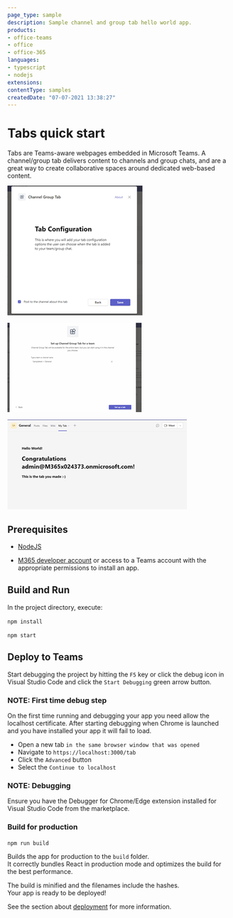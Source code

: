 ```yaml
---
page_type: sample
description: Sample channel and group tab hello world app.
products:
- office-teams
- office
- office-365
languages:
- typescript
- nodejs
extensions:
contentType: samples
createdDate: "07-07-2021 13:38:27"
---
```


# Tabs quick start

Tabs are Teams-aware webpages embedded in Microsoft Teams. A channel/group tab delivers content to channels and group chats, and are a great way to create collaborative spaces around dedicated web-based content.

![tabconfigure](Images/tabconfigure.png)

![setuptab](Images/setuptab.png)

![Helloworld](Images/Helloworld.png)

## Prerequisites
-  [NodeJS](https://nodejs.org/en/)

-  [M365 developer account](https://docs.microsoft.com/en-us/microsoftteams/platform/concepts/build-and-test/prepare-your-o365-tenant) or access to a Teams account with the appropriate permissions to install an app.

## Build and Run

In the project directory, execute:

`npm install`

`npm start`

## Deploy to Teams
Start debugging the project by hitting the `F5` key or click the debug icon in Visual Studio Code and click the `Start Debugging` green arrow button.

### NOTE: First time debug step
On the first time running and debugging your app you need allow the localhost certificate.  After starting debugging when Chrome is launched and you have installed your app it will fail to load.

- Open a new tab `in the same browser window that was opened`
- Navigate to `https://localhost:3000/tab`
- Click the `Advanced` button
- Select the `Continue to localhost`

### NOTE: Debugging
Ensure you have the Debugger for Chrome/Edge extension installed for Visual Studio Code from the marketplace.

### Build for production
`npm run build`

Builds the app for production to the `build` folder.\
It correctly bundles React in production mode and optimizes the build for the best performance.

The build is minified and the filenames include the hashes.\
Your app is ready to be deployed!

See the section about [deployment](https://facebook.github.io/create-react-app/docs/deployment) for more information.

